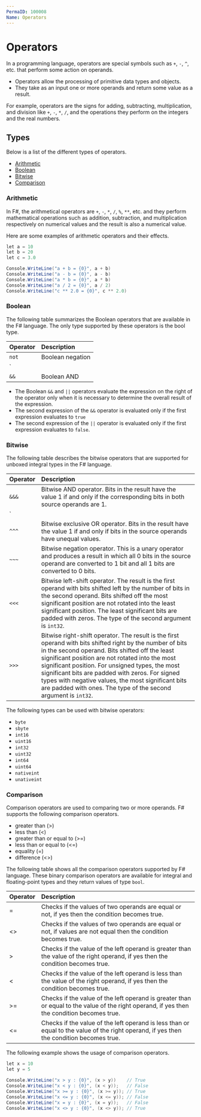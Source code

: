 ```yaml
---
PermaID: 100008
Name: Operators
---
```


# Operators

In a programming language, operators are special symbols such as `+`, `-`, `^`, etc. that perform some action on operands.

 - Operators allow the processing of primitive data types and objects. 
 - They take as an input one or more operands and return some value as a result. 
 
For example, operators are the signs for adding, subtracting, multiplication, and division like `+`, `-`, `*`, `/`, and the operations they perform on the integers and the real numbers.

## Types

Below is a list of the different types of operators.

 - [Arithmetic](#arithmetic)                   
 - [Boolean](#boolean)                          
 - [Bitwise](#bitwise)                          
 - [Comparison](#comparison)                    
                         
### Arithmetic 

In F#, the arithmetical operators are `+`, `-`, `*`, `/`, `%`, `**`, etc. and they perform mathematical operations such as addition, subtraction, and multiplication respectively on numerical values and the result is also a numerical value.

Here are some examples of arithmetic operators and their effects.

```csharp
let a = 10
let b = 20
let c = 3.0

Console.WriteLine("a + b = {0}", a + b)
Console.WriteLine("a - b = {0}", a - b)
Console.WriteLine("a * b = {0}", a * b)
Console.WriteLine("a / 2 = {0}", a / 2)
Console.WriteLine("c ** 2.0 = {0}", c ** 2.0)
```

### Boolean

The following table summarizes the Boolean operators that are available in the F# language. The only type supported by these operators is the bool type.

| Operator   | Description                    |
| :----------| :------------------------------|
| `not`     | Boolean negation               |
| `||`      | Boolean OR                     |
| `&&`      | Boolean AND                    |

 - The Boolean `&&` and `||` operators evaluate the expression on the right of the operator only when it is necessary to determine the overall result of the expression. 
 - The second expression of the `&&` operator is evaluated only if the first expression evaluates to `true`
 - The second expression of the `||` operator is evaluated only if the first expression evaluates to `false`.

### Bitwise

The following table describes the bitwise operators that are supported for unboxed integral types in the F# language.

| Operator   | Description                    |
| :----------| :------------------------------|
| `&&&`     | Bitwise AND operator. Bits in the result have the value 1 if and only if the corresponding bits in both source operands are 1. |
| `|||`     | Bitwise OR operator. Bits in the result have the value 1 if either of the corresponding bits in the source operands is 1. |
| `^^^`     | Bitwise exclusive OR operator. Bits in the result have the value 1 if and only if bits in the source operands have unequal values. |
| `~~~`     | Bitwise negation operator. This is a unary operator and produces a result in which all 0 bits in the source operand are converted to 1 bit and all 1 bits are converted to 0 bits. |
| `<<<`     | Bitwise left-shift operator. The result is the first operand with bits shifted left by the number of bits in the second operand. Bits shifted off the most significant position are not rotated into the least significant position. The least significant bits are padded with zeros. The type of the second argument is `int32`. |
| `>>>`     | Bitwise right-shift operator. The result is the first operand with bits shifted right by the number of bits in the second operand. Bits shifted off the least significant position are not rotated into the most significant position. For unsigned types, the most significant bits are padded with zeros. For signed types with negative values, the most significant bits are padded with ones. The type of the second argument is `int32`. |

The following types can be used with bitwise operators: 

 - `byte`
 - `sbyte`
 - `int16`
 - `uint16`
 - `int32`
 - `uint32`
 - `int64`
 - `uint64`
 - `nativeint`
 - `unativeint`

### Comparison

Comparison operators are used to comparing two or more operands. F# supports the following comparison operators.

- greater than (>)
- less than (<)
- greater than or equal to (>=)
- less than or equal to (<=)
- equality (=)
- difference (<>)

The following table shows all the comparison operators supported by F# language. These binary comparison operators are available for integral and floating-point types and they return values of type `bool`.

| Operator   | Description                    |
| :----------| :------------------------------|
| =          | Checks if the values of two operands are equal or not, if yes then the condition becomes true. |
| <>         | Checks if the values of two operands are equal or not, if values are not equal then the condition becomes true. |
| >          | Checks if the value of the left operand is greater than the value of the right operand, if yes then the condition becomes true. |
| <          | Checks if the value of the left operand is less than the value of the right operand, if yes then the condition becomes true. |
| >=         | Checks if the value of the left operand is greater than or equal to the value of the right operand, if yes then the condition becomes true. |
| <=         | Checks if the value of the left operand is less than or equal to the value of the right operand, if yes then the condition becomes true. |

The following example shows the usage of comparison operators.

```csharp
let x = 10
let y = 5 

Console.WriteLine("x > y : {0}", (x > y))    // True 
Console.WriteLine("x < y : {0}", (x < y));   // False 
Console.WriteLine("x >= y : {0}", (x >= y)); // True 
Console.WriteLine("x <= y : {0}", (x <= y)); // False 
Console.WriteLine("x = y : {0}", (x = y));   // False 
Console.WriteLine("x <> y : {0}", (x <> y)); // True
```

